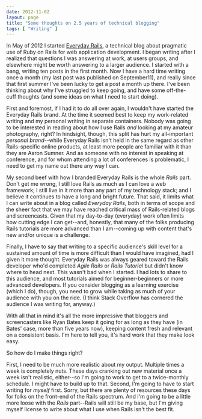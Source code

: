 ```yaml
---
date: 2012-11-02
layout: page
title: "Some thoughts on 2.5 years of technical blogging"
tags: [ "Writing" ]
---
```


In May of 2012 I started [Everyday Rails](http://everydayrails.com/), a technical blog about pragmatic use of Ruby on Rails for web application development. I began writing after I realized that questions I was answering at work, at users groups, and elsewhere might be worth answering to a larger audience. I started with a bang, writing ten posts in the first month. Now I have a hard time writing once a month (my last post was published on September11), and really since that first summer I've been lucky to get a post a month up there. I've been thinking about why I've struggled to keep going, and have some off-the-cuff thoughts (and some ideas on what I need to start doing).

First and foremost, if I had it to do all over again, I wouldn't have started the Everyday Rails brand. At the time it seemed best to keep my work-related writing and my personal writing in separate containers. Nobody was going to be interested in reading about how I use Rails *and* looking at my amateur photography, right? In hindsight, though, this split has hurt my all-important *personal brand*--while Everyday Rails isn't held in the same regard as other Rails-specific online products, at least more people are familiar with it than they are Aaron Sumner. And as someone with no interest in speaking at conference, and for whom attending a lot of conferences is problematic, I need to get my name out there any way I can.

My second beef with how I branded Everyday Rails is the whole *Rails* part. Don't get me wrong, I still love Rails as much as I can love a web framework; I still live in it more than any part of my technology stack; and I believe it continues to have a long and bright future. That said, it limits what I can write about in a blog called *Everyday Rails*, both in terms of scope and the sheer fact that we may have reached critical mass of Rails-related blogs and screencasts. Given that my day-to-day (everyday) work often limits how cutting edge I can get--and, honestly, that many of the folks producing Rails tutorials are more advanced than I am--coming up with content that's new and/or unique is a challenge.

Finally, I have to say that writing to a specific audience's skill level for a sustained amount of time is more difficult than I would have imagined, had I given it more thought. Everyday Rails was always geared toward the Rails developer who'd completed *Agile Rails* or *Rails Tutorial* but didn't know where to head next. This wasn't bad when I started. I had lots to share to this audience, and most tutorials aimed for beginner-beginners or more advanced developers. If you consider blogging as a learning exercise (which I do), though, you need to grow while taking as much of your audience with you on the ride. (I think Stack Overflow has cornered the audience I was writing for, anyway.)

With all that in mind it's all the more impressive that bloggers and screencasters like Ryan Bates keep it going for as long as they have (in Bates' case, more than five years now), keeping content fresh and relevant on a consistent basis. I'm here to tell you, it's hard work that they make look easy.

So how do I make things right?

First, I need to be much more realistic about my output. Multiple times a week is completely nuts. These days cranking out new material once a week isn't realistic, either--so I'm going to work to get to a twice-monthly schedule. I might have to build up to that. Second, I'm going to have to start writing for *myself* first. Sorry, but there are plenty of resources these days for folks on the front-end of the Rails spectrum. And I'm going to be a little more loose with the *Rails* part--Rails will still be my base, but I'm giving myself license to write about what I use when Rails isn't the best fit.

